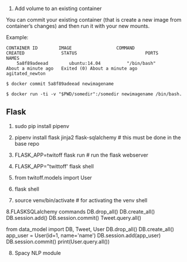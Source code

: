 1. Add volume to an existing container 

You can commit your existing container (that is create a new image from container’s changes) and then run it with your new mounts.

Example:

```$ docker ps  -a
CONTAINER ID        IMAGE                 COMMAND                  CREATED              STATUS                          PORTS               NAMES
    5a8f89adeead        ubuntu:14.04          "/bin/bash"              About a minute ago   Exited (0) About a minute ago                       agitated_newton

$ docker commit 5a8f89adeead newimagename

$ docker run -ti -v "$PWD/somedir":/somedir newimagename /bin/bash.

```

## Flask

1. sudo pip install pipenv

2. pipenv install flask jinja2 flask-sqlalchemy # this must be done in the base repo

3. FLASK_APP=twitoff flask run # run the flask webserver

4.  FLASK_APP="twittoff' flask shell

5. from twitoff.models import User

6. flask shell

7. source venv/bin/activate # for activating the venv shell

8.FLASKSQLalchemy commands 
DB.drop_all()
DB.create_all()
DB.session.add()
DB.session.commit()
Tweet.query.all()

from data_model import DB, Tweet, User
DB.drop_all()
DB.create_all()
app_user = User(id=1, name='name')
DB.session.add(app_user)
DB.session.commit()
print(User.query.all())

8. Spacy NLP module



